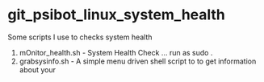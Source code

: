 # git_psibot_linux_system_health
Some scripts I use to checks system health 
1.  mOnitor_health.sh - System Health Check ... run as sudo .
2.  grabsysinfo.sh - A simple menu driven shell script to to get information about your 
